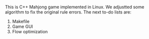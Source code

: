 This is C++ Mahjong game implemented in Linux. We adjustted some algorithm to fix the original rule errors. The next to-do lists are:
1. Makefile
2. Game GUI
3. Flow optimization
